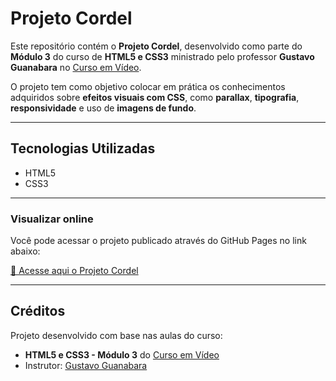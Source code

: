 # Projeto Cordel

Este repositório contém o **Projeto Cordel**, desenvolvido como parte do **Módulo 3** do curso de **HTML5 e CSS3** ministrado pelo professor **Gustavo Guanabara** no [Curso em Vídeo](https://www.cursoemvideo.com/).

O projeto tem como objetivo colocar em prática os conhecimentos adquiridos sobre **efeitos visuais com CSS**, como **parallax**, **tipografia**, **responsividade** e uso de **imagens de fundo**.

---

## Tecnologias Utilizadas

- HTML5  
- CSS3

---

###  Visualizar online

Você pode acessar o projeto publicado através do GitHub Pages no link abaixo:

[🔗 Acesse aqui o Projeto Cordel](https://murilopava.github.io/projeto-cordel/)

---

## Créditos

Projeto desenvolvido com base nas aulas do curso:

- **HTML5 e CSS3 - Módulo 3** do [Curso em Vídeo](https://www.cursoemvideo.com/)
- Instrutor: [Gustavo Guanabara](https://github.com/gustavoguanabara)

